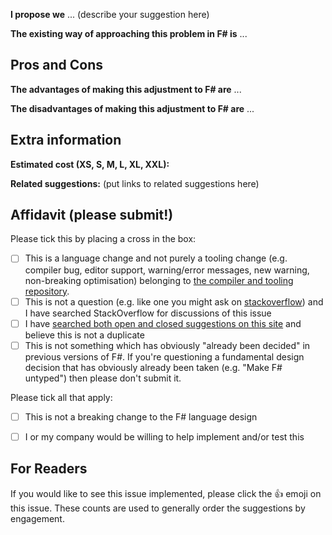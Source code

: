 
**I propose we** ... (describe your suggestion here)

**The existing way of approaching this problem in F# is** ...

## Pros and Cons 

**The advantages of making this adjustment to F# are** ...

**The disadvantages of making this adjustment to F# are** ...

## Extra information

**Estimated cost (XS, S, M, L, XL, XXL):**  

**Related suggestions:** (put links to related suggestions here)

## Affidavit (please submit!)

Please tick this by placing a cross in the box:
* [ ] This is a language change and not purely a tooling change (e.g. compiler bug, editor support, warning/error messages, new warning, non-breaking optimisation) belonging to [the compiler and tooling repository](https://github.com/dotnet/fsharp). 
* [ ] This is not a question (e.g. like one you might ask on [stackoverflow](http://stackoverflow.com)) and I have searched StackOverflow for discussions of this issue
* [ ] I have [searched both open and closed suggestions on this site](http://github.com/fsharp/fslang-suggestions/issues) and believe this is not a duplicate
* [ ] This is not something which has obviously "already been decided" in previous versions of F#.  If you're questioning a fundamental design decision that has obviously already been taken (e.g. "Make F# untyped") then please don't submit it.

Please tick all that apply:
* [ ] This is not a breaking change to the F# language design
* [ ] I or my company would be willing to help implement and/or test this


## For Readers

If you would like to see this issue implemented, please click the :+1: emoji on this issue. These counts are used to generally order the suggestions by engagement.
